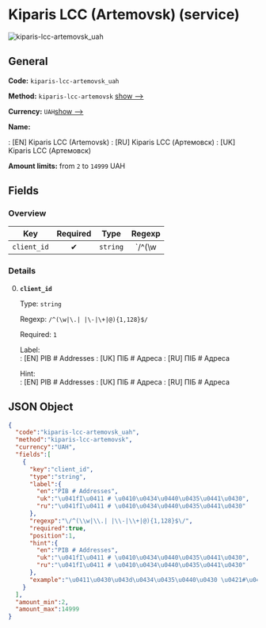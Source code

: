 
# Kiparis LCC (Artemovsk) (service) 
![kiparis-lcc-artemovsk_uah](https://static.openfintech.io/payout_methods/kiparis-lcc-artemovsk_uah/logo.svg?w=400&c=v0.59.26#w24)  

## General 
 
**Code:** `kiparis-lcc-artemovsk_uah` 
 
**Method:** `kiparis-lcc-artemovsk` 
[show -->](#) 
 
**Currency:** `UAH`[show -->](#) 
 
**Name:** 
 
:	[EN] Kiparis LCC (Artemovsk) 
:	[RU] Kiparis LCC (Артемовск) 
:	[UK] Kiparis LCC (Артемовск) 
 
**Amount limits:** from `2` to `14999` UAH 

## Fields 

### Overview 

|Key|Required|Type|Regexp| 
|:---:|:---:|:---:|:---:| 
|`client_id`|✔|`string`|`/^(\w|\.| |\-|\+|@){1,128}$/`| 
 

### Details 
 
0. **`client_id`** 
 
	Type: `string` 
 
	Regexp: `/^(\w|\.| |\-|\+|@){1,128}$/` 
 
	Required: `1` 
 
	Label:  
	: [EN] PIB # Addresses 
	: [UK] ПIБ # Адреса 
	: [RU] ПIБ # Адреса 
 
	Hint:  
	: [EN] PIB # Addresses 
	: [UK] ПIБ # Адреса 
	: [RU] ПIБ # Адреса 
 

## JSON Object 

```json
{
  "code":"kiparis-lcc-artemovsk_uah",
  "method":"kiparis-lcc-artemovsk",
  "currency":"UAH",
  "fields":[
    {
      "key":"client_id",
      "type":"string",
      "label":{
        "en":"PIB # Addresses",
        "uk":"\u041fI\u0411 # \u0410\u0434\u0440\u0435\u0441\u0430",
        "ru":"\u041fI\u0411 # \u0410\u0434\u0440\u0435\u0441\u0430"
      },
      "regexp":"\/^(\\w|\\.| |\\-|\\+|@){1,128}$\/",
      "required":true,
      "position":1,
      "hint":{
        "en":"PIB # Addresses",
        "uk":"\u041fI\u0411 # \u0410\u0434\u0440\u0435\u0441\u0430",
        "ru":"\u041fI\u0411 # \u0410\u0434\u0440\u0435\u0441\u0430"
      },
      "example":"\u0411\u0430\u043d\u0434\u0435\u0440\u0430 \u0421#\u043c. \u0425\u0430\u0440\u043ai\u0432, \u0432\u0443\u043b. \u041d\u043e\u0432\u0430 12\/5"
    }
  ],
  "amount_min":2,
  "amount_max":14999
}
```  
